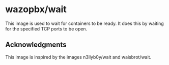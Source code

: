 # wazopbx/wait

This image is used to wait for containers to be ready. It does this by waiting
for the specified TCP ports to be open.

## Acknowledgments

This image is inspired by the images n3llyb0y/wait and waisbrot/wait.
